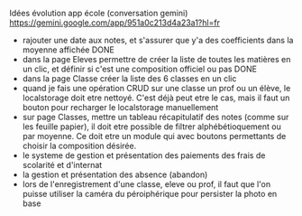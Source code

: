 Idées évolution app école (conversation gemini)
https://gemini.google.com/app/951a0c213d4a23a1?hl=fr






- rajouter une date aux notes, et s'assurer que y'a des coefficients dans la moyenne affichée
DONE
- dans la page Eleves permettre de créer la liste de toutes les matières en un clic, et définir si c'est une composition officiel ou pas
DONE
- dans la page Classe créer la liste des 6 classes en un clic
- quand je fais une opération CRUD sur une classe un prof ou un élève, le localstorage doit etre nettoyé. C'est déjà peut etre le cas, mais il faut un bouton pour recharger le localstorage manuellement
- sur page Classes, mettre un tableau récapitulatif des notes (comme sur les feuille papier), il doit etre possible de filtrer alphébétioquement ou par moyenne. Ce doit etre un module qui avec boutons permettants de choisir la composition désirée.
- le systeme de gestion et présentation des paiements des frais de scolarité et d'internat
- la gestion et présentation des absence (abandon)
- lors de l'enregistrement d'une classe, eleve ou prof, il faut que l'on puisse utiliser la caméra du péroiphérique pour persister la photo en base


